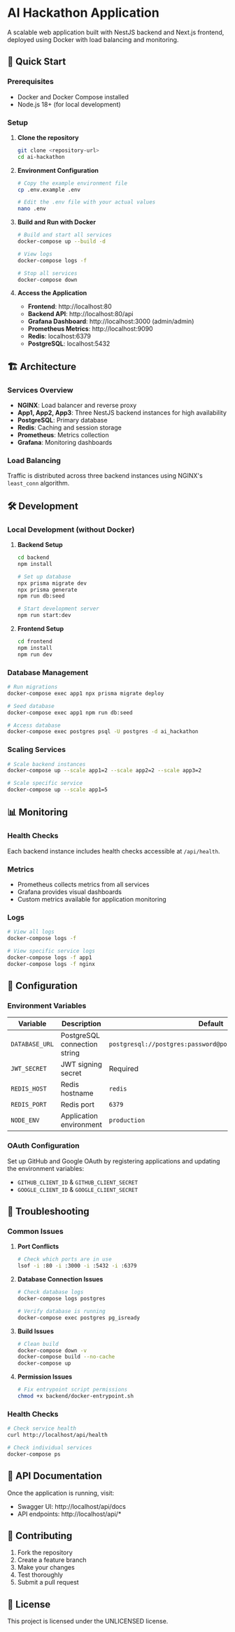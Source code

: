 # AI Hackathon Application

A scalable web application built with NestJS backend and Next.js frontend, deployed using Docker with load balancing and monitoring.

## 🚀 Quick Start

### Prerequisites
- Docker and Docker Compose installed
- Node.js 18+ (for local development)

### Setup

1. **Clone the repository**
   ```bash
   git clone <repository-url>
   cd ai-hackathon
   ```

2. **Environment Configuration**
   ```bash
   # Copy the example environment file
   cp .env.example .env
   
   # Edit the .env file with your actual values
   nano .env
   ```

3. **Build and Run with Docker**
   ```bash
   # Build and start all services
   docker-compose up --build -d
   
   # View logs
   docker-compose logs -f
   
   # Stop all services
   docker-compose down
   ```

4. **Access the Application**
   - **Frontend**: http://localhost:80
   - **Backend API**: http://localhost:80/api
   - **Grafana Dashboard**: http://localhost:3000 (admin/admin)
   - **Prometheus Metrics**: http://localhost:9090
   - **Redis**: localhost:6379
   - **PostgreSQL**: localhost:5432

## 🏗️ Architecture

### Services Overview

- **NGINX**: Load balancer and reverse proxy
- **App1, App2, App3**: Three NestJS backend instances for high availability
- **PostgreSQL**: Primary database
- **Redis**: Caching and session storage
- **Prometheus**: Metrics collection
- **Grafana**: Monitoring dashboards

### Load Balancing
Traffic is distributed across three backend instances using NGINX's `least_conn` algorithm.

## 🛠️ Development

### Local Development (without Docker)

1. **Backend Setup**
   ```bash
   cd backend
   npm install
   
   # Set up database
   npx prisma migrate dev
   npx prisma generate
   npm run db:seed
   
   # Start development server
   npm run start:dev
   ```

2. **Frontend Setup**
   ```bash
   cd frontend
   npm install
   npm run dev
   ```

### Database Management

```bash
# Run migrations
docker-compose exec app1 npx prisma migrate deploy

# Seed database
docker-compose exec app1 npm run db:seed

# Access database
docker-compose exec postgres psql -U postgres -d ai_hackathon
```

### Scaling Services

```bash
# Scale backend instances
docker-compose up --scale app1=2 --scale app2=2 --scale app3=2

# Scale specific service
docker-compose up --scale app1=5
```

## 📊 Monitoring

### Health Checks
Each backend instance includes health checks accessible at `/api/health`.

### Metrics
- Prometheus collects metrics from all services
- Grafana provides visual dashboards
- Custom metrics available for application monitoring

### Logs
```bash
# View all logs
docker-compose logs -f

# View specific service logs
docker-compose logs -f app1
docker-compose logs -f nginx
```

## 🔧 Configuration

### Environment Variables

| Variable | Description | Default |
|----------|-------------|---------|
| `DATABASE_URL` | PostgreSQL connection string | `postgresql://postgres:password@postgres:5432/ai_hackathon` |
| `JWT_SECRET` | JWT signing secret | Required |
| `REDIS_HOST` | Redis hostname | `redis` |
| `REDIS_PORT` | Redis port | `6379` |
| `NODE_ENV` | Application environment | `production` |

### OAuth Configuration
Set up GitHub and Google OAuth by registering applications and updating the environment variables:
- `GITHUB_CLIENT_ID` & `GITHUB_CLIENT_SECRET`
- `GOOGLE_CLIENT_ID` & `GOOGLE_CLIENT_SECRET`

## 🚨 Troubleshooting

### Common Issues

1. **Port Conflicts**
   ```bash
   # Check which ports are in use
   lsof -i :80 -i :3000 -i :5432 -i :6379
   ```

2. **Database Connection Issues**
   ```bash
   # Check database logs
   docker-compose logs postgres
   
   # Verify database is running
   docker-compose exec postgres pg_isready
   ```

3. **Build Issues**
   ```bash
   # Clean build
   docker-compose down -v
   docker-compose build --no-cache
   docker-compose up
   ```

4. **Permission Issues**
   ```bash
   # Fix entrypoint script permissions
   chmod +x backend/docker-entrypoint.sh
   ```

### Health Checks
```bash
# Check service health
curl http://localhost/api/health

# Check individual services
docker-compose ps
```

## 📝 API Documentation

Once the application is running, visit:
- Swagger UI: http://localhost/api/docs
- API endpoints: http://localhost/api/*

## 🤝 Contributing

1. Fork the repository
2. Create a feature branch
3. Make your changes
4. Test thoroughly
5. Submit a pull request

## 📄 License

This project is licensed under the UNLICENSED license.

